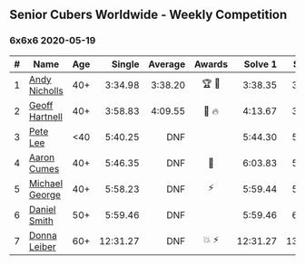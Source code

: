 ## Senior Cubers Worldwide - Weekly Competition
### 6x6x6 2020-05-19

| # | Name | Age | Single | Average | Awards | Solve 1 | Solve 2 | Solve 3 | Video |
| :--: | -- | :--: | --: | --: | :--: | --: | --: | --: | :-- |
| 1 | [Andy Nicholls](../../persons/andy_nicholls.md) | 40+ | 3:34.98 | 3:38.20 | 🏆 🥇 | 3:38.35 | 3:41.27 | 3:34.98 | [Link](https://www.facebook.com/events/201300894172579/permalink/202112780758057/) |
| 2 | [Geoff Hartnell](../../persons/geoff_hartnell.md) | 40+ | 3:58.83 | 4:09.55 | 🥈 🔥 | 4:13.67 | 3:58.83 | 4:16.15 | [Link](https://www.facebook.com/events/201300894172579/permalink/202036944098974/) |
| 3 | [Pete Lee](../../persons/pete_lee.md) | <40 | 5:40.25 | DNF |  | 5:44.30 | 5:40.25 | DNS | [Link](https://www.facebook.com/events/201300894172579/permalink/201971677438834/) |
| 4 | [Aaron Cumes](../../persons/aaron_cumes.md) | 40+ | 5:46.35 | DNF | 🥉 | 6:03.83 | 5:46.35 | DNS | [Link](https://www.facebook.com/events/201300894172579/permalink/201830760786259/) |
| 5 | [Michael George](../../persons/michael_george.md) | 40+ | 5:58.23 | DNF | ⚡ | 5:59.44 | 5:58.23 | DNS | [Link](https://www.facebook.com/events/201300894172579/permalink/202548470714488/) |
| 6 | [Daniel Smith](../../persons/daniel_smith.md) | 50+ | 5:59.46 | DNF |  | 5:59.46 | 6:04.59 | DNS | [Link](https://www.facebook.com/events/201300894172579/permalink/204240630545272/) |
| 7 | [Donna Leiber](../../persons/donna_leiber.md) | 60+ | 12:31.27 | DNF | 💥 ⚡ | 12:31.27 | 13:08.78 | DNS | [Link](https://www.facebook.com/events/201300894172579/permalink/204801310489204/) |

<!-- Global site tag (gtag.js) - Google Analytics -->
<script async src="https://www.googletagmanager.com/gtag/js?id=UA-86348435-3"></script>
<script>window.dataLayer = window.dataLayer || []; function gtag() {dataLayer.push(arguments);} gtag('js', new Date()); gtag('config', 'UA-86348435-3');</script>
